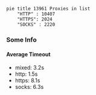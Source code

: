 
```mermaid
pie title 13961 Proxies in list
    "HTTP" : 10407
    "HTTPS": 2024
    "SOCKS" : 2220
```

### Some Info
#### Average Timeout

- mixed: 3.2s
- http: 1.5s
- https: 8.1s
- socks: 6.3s